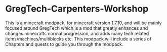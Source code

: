 # GregTech-Carpenters-Workshop
This is a minecraft modpack, for minecraft version 1.7.10, and will be mainly focused around GregTech which is a mod that greatly enhances and changes minecrafts normal progression, and adds many tech related items/machines/multiblocks etc. This modpack will include a series of Chapters and quests to guide you through the modpack.
